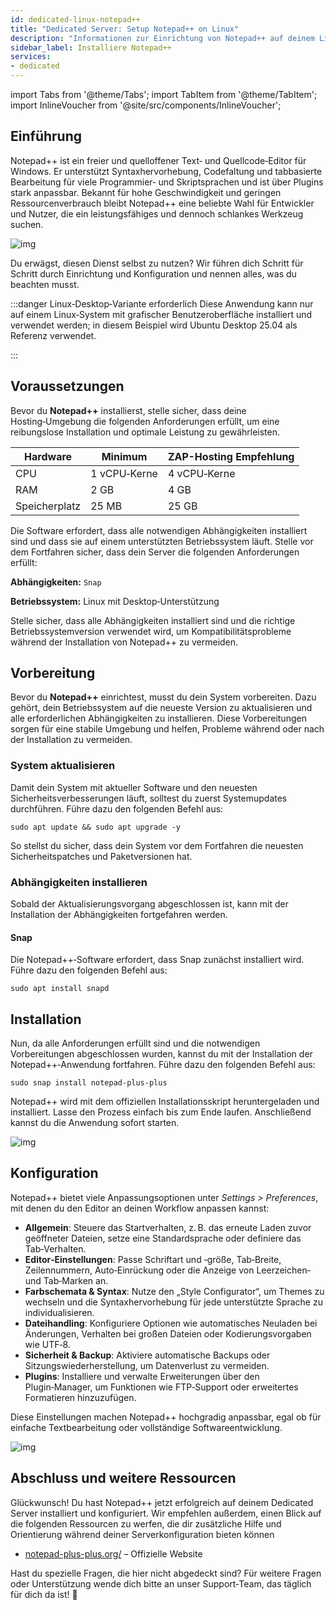 ```yaml
---
id: dedicated-linux-notepad++
title: "Dedicated Server: Setup Notepad++ on Linux"
description: "Informationen zur Einrichtung von Notepad++ auf deinem Linux-Dedicated Server von ZAP-Hosting - ZAP-Hosting.com Dokumentation"
sidebar_label: Installiere Notepad++
services:
- dedicated
---
```


import Tabs from '@theme/Tabs';
import TabItem from '@theme/TabItem';
import InlineVoucher from '@site/src/components/InlineVoucher';

## Einführung

Notepad++ ist ein freier und quelloffener Text‑ und Quellcode‑Editor für Windows. Er unterstützt Syntaxhervorhebung, Codefaltung und tabbasierte Bearbeitung für viele Programmier‑ und Skriptsprachen und ist über Plugins stark anpassbar. Bekannt für hohe Geschwindigkeit und geringen Ressourcenverbrauch bleibt Notepad++ eine beliebte Wahl für Entwickler und Nutzer, die ein leistungsfähiges und dennoch schlankes Werkzeug suchen. 

![img](https://screensaver01.zap-hosting.com/index.php/s/jMMDejqDfWDCfrr/preview)

Du erwägst, diesen Dienst selbst zu nutzen? Wir führen dich Schritt für Schritt durch Einrichtung und Konfiguration und nennen alles, was du beachten musst.

:::danger Linux‑Desktop‑Variante erforderlich
Diese Anwendung kann nur auf einem Linux‑System mit grafischer Benutzeroberfläche installiert und verwendet werden; in diesem Beispiel wird Ubuntu Desktop 25.04 als Referenz verwendet.

:::

<InlineVoucher />



## Voraussetzungen

Bevor du **Notepad++** installierst, stelle sicher, dass deine Hosting‑Umgebung die folgenden Anforderungen erfüllt, um eine reibungslose Installation und optimale Leistung zu gewährleisten.

| Hardware | Minimum | ZAP-Hosting Empfehlung |
| ---------- | ------------ | -------------------------- |
| CPU | 1 vCPU‑Kerne | 4 vCPU‑Kerne |
| RAM | 2 GB | 4 GB |
| Speicherplatz | 25 MB | 25 GB |

Die Software erfordert, dass alle notwendigen Abhängigkeiten installiert sind und dass sie auf einem unterstützten Betriebssystem läuft. Stelle vor dem Fortfahren sicher, dass dein Server die folgenden Anforderungen erfüllt:

**Abhängigkeiten:** `Snap`

**Betriebssystem:** Linux mit Desktop‑Unterstützung

Stelle sicher, dass alle Abhängigkeiten installiert sind und die richtige Betriebssystemversion verwendet wird, um Kompatibilitätsprobleme während der Installation von Notepad++ zu vermeiden.



## Vorbereitung

Bevor du **Notepad++** einrichtest, musst du dein System vorbereiten. Dazu gehört, dein Betriebssystem auf die neueste Version zu aktualisieren und alle erforderlichen Abhängigkeiten zu installieren. Diese Vorbereitungen sorgen für eine stabile Umgebung und helfen, Probleme während oder nach der Installation zu vermeiden.


### System aktualisieren
Damit dein System mit aktueller Software und den neuesten Sicherheitsverbesserungen läuft, solltest du zuerst Systemupdates durchführen. Führe dazu den folgenden Befehl aus:

```
sudo apt update && sudo apt upgrade -y
```
So stellst du sicher, dass dein System vor dem Fortfahren die neuesten Sicherheitspatches und Paketversionen hat.

### Abhängigkeiten installieren
Sobald der Aktualisierungsvorgang abgeschlossen ist, kann mit der Installation der Abhängigkeiten fortgefahren werden. 

#### Snap
Die Notepad++‑Software erfordert, dass Snap zunächst installiert wird. Führe dazu den folgenden Befehl aus: 
```
sudo apt install snapd
```




## Installation
Nun, da alle Anforderungen erfüllt sind und die notwendigen Vorbereitungen abgeschlossen wurden, kannst du mit der Installation der Notepad++‑Anwendung fortfahren. Führe dazu den folgenden Befehl aus:

```
sudo snap install notepad-plus-plus
```

Notepad++ wird mit dem offiziellen Installationsskript heruntergeladen und installiert. Lasse den Prozess einfach bis zum Ende laufen. Anschließend kannst du die Anwendung sofort starten.

![img](https://screensaver01.zap-hosting.com/index.php/s/ca9Z8D37wCSrDbf/preview)



## Konfiguration

Notepad++ bietet viele Anpassungsoptionen unter *Settings > Preferences*, mit denen du den Editor an deinen Workflow anpassen kannst:

- **Allgemein**: Steuere das Startverhalten, z. B. das erneute Laden zuvor geöffneter Dateien, setze eine Standardsprache oder definiere das Tab‑Verhalten.  
- **Editor‑Einstellungen**: Passe Schriftart und ‑größe, Tab‑Breite, Zeilennummern, Auto‑Einrückung oder die Anzeige von Leerzeichen‑ und Tab‑Marken an.  
- **Farbschemata & Syntax**: Nutze den „Style Configurator“, um Themes zu wechseln und die Syntaxhervorhebung für jede unterstützte Sprache zu individualisieren.  
- **Dateihandling**: Konfiguriere Optionen wie automatisches Neuladen bei Änderungen, Verhalten bei großen Dateien oder Kodierungsvorgaben wie UTF‑8.  
- **Sicherheit & Backup**: Aktiviere automatische Backups oder Sitzungswiederherstellung, um Datenverlust zu vermeiden.  
- **Plugins**: Installiere und verwalte Erweiterungen über den Plugin‑Manager, um Funktionen wie FTP‑Support oder erweitertes Formatieren hinzuzufügen.  

Diese Einstellungen machen Notepad++ hochgradig anpassbar, egal ob für einfache Textbearbeitung oder vollständige Softwareentwicklung.

![img](https://screensaver01.zap-hosting.com/index.php/s/X8og5qnFkBTRcmA/preview)




## Abschluss und weitere Ressourcen

Glückwunsch! Du hast Notepad++ jetzt erfolgreich auf deinem Dedicated Server installiert und konfiguriert. Wir empfehlen außerdem, einen Blick auf die folgenden Ressourcen zu werfen, die dir zusätzliche Hilfe und Orientierung während deiner Serverkonfiguration bieten können

- [notepad-plus-plus.org/](https://notepad-plus-plus.org/) – Offizielle Website

Hast du spezielle Fragen, die hier nicht abgedeckt sind? Für weitere Fragen oder Unterstützung wende dich bitte an unser Support‑Team, das täglich für dich da ist! 🙂



<InlineVoucher />
